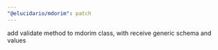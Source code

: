 ```yaml
---
"@elucidario/mdorim": patch
---
```


add validate method to mdorim class, with receive generic schema and values
